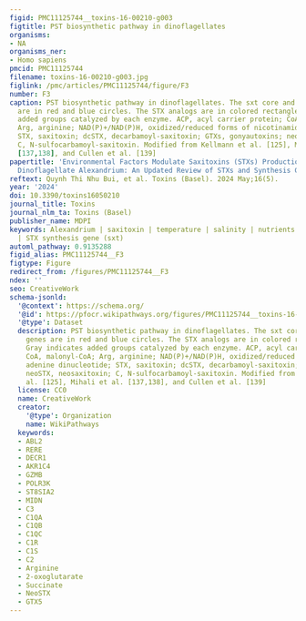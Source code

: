 ```yaml
---
figid: PMC11125744__toxins-16-00210-g003
figtitle: PST biosynthetic pathway in dinoflagellates
organisms:
- NA
organisms_ner:
- Homo sapiens
pmcid: PMC11125744
filename: toxins-16-00210-g003.jpg
figlink: /pmc/articles/PMC11125744/figure/F3
number: F3
caption: PST biosynthetic pathway in dinoflagellates. The sxt core and tailoring genes
  are in red and blue circles. The STX analogs are in colored rectangles. Gray indicates
  added groups catalyzed by each enzyme. ACP, acyl carrier protein; CoA, malonyl-CoA;
  Arg, arginine; NAD(P)+/NAD(P)H, oxidized/reduced forms of nicotinamide adenine dinucleotide;
  STX, saxitoxin; dcSTX, decarbamoyl-saxitoxin; GTXs, gonyautoxins; neoSTX, neosaxitoxin;
  C, N-sulfocarbamoyl-saxitoxin. Modified from Kellmann et al. [125], Mihali et al.
  [137,138], and Cullen et al. [139]
papertitle: 'Environmental Factors Modulate Saxitoxins (STXs) Production in Toxic
  Dinoflagellate Alexandrium: An Updated Review of STXs and Synthesis Gene Aspects'
reftext: Quynh Thi Nhu Bui, et al. Toxins (Basel). 2024 May;16(5).
year: '2024'
doi: 10.3390/toxins16050210
journal_title: Toxins
journal_nlm_ta: Toxins (Basel)
publisher_name: MDPI
keywords: Alexandrium | saxitoxin | temperature | salinity | nutrients | light intensity
  | STX synthesis gene (sxt)
automl_pathway: 0.9135288
figid_alias: PMC11125744__F3
figtype: Figure
redirect_from: /figures/PMC11125744__F3
ndex: ''
seo: CreativeWork
schema-jsonld:
  '@context': https://schema.org/
  '@id': https://pfocr.wikipathways.org/figures/PMC11125744__toxins-16-00210-g003.html
  '@type': Dataset
  description: PST biosynthetic pathway in dinoflagellates. The sxt core and tailoring
    genes are in red and blue circles. The STX analogs are in colored rectangles.
    Gray indicates added groups catalyzed by each enzyme. ACP, acyl carrier protein;
    CoA, malonyl-CoA; Arg, arginine; NAD(P)+/NAD(P)H, oxidized/reduced forms of nicotinamide
    adenine dinucleotide; STX, saxitoxin; dcSTX, decarbamoyl-saxitoxin; GTXs, gonyautoxins;
    neoSTX, neosaxitoxin; C, N-sulfocarbamoyl-saxitoxin. Modified from Kellmann et
    al. [125], Mihali et al. [137,138], and Cullen et al. [139]
  license: CC0
  name: CreativeWork
  creator:
    '@type': Organization
    name: WikiPathways
  keywords:
  - ABL2
  - RERE
  - DECR1
  - AKR1C4
  - GZMB
  - POLR3K
  - ST8SIA2
  - MIDN
  - C3
  - C1QA
  - C1QB
  - C1QC
  - C1R
  - C1S
  - C2
  - Arginine
  - 2-oxoglutarate
  - Succinate
  - NeoSTX
  - GTX5
---
```

